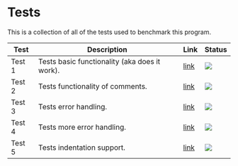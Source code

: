 # Tests

This is a collection of all of the tests used to benchmark this program.

| Test | Description | Link | Status |
|------|-------------|------|--------|
| Test 1 | Tests basic functionality (aka does it work). | [link](</BFC/tests/test1>) | <img src="https://bfc-test.https12345678.repl.co/badge.php?test=1"> |
| Test 2 | Tests functionality of comments. | [link](</BFC/tests/test2>) | <img src="https://bfc-test.https12345678.repl.co/badge.php?test=2"> |
| Test 3 | Tests error handling. | [link](</BFC/tests/test3>) | <img src="https://bfc-test.https12345678.repl.co/badge.php?test=3"> |
| Test 4 | Tests more error handling. | [link](</BFC/tests/test4>) | <img src="https://bfc-test.https12345678.repl.co/badge.php?test=4"> |
| Test 5 | Tests indentation support. | [link](</BFC/tests/test5>) | <img src="https://bfc-test.https12345678.repl.co/badge.php?test=5"> |